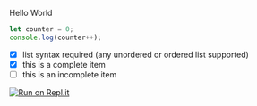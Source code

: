 Hello World
```javascript run
let counter = 0;
console.log(counter++);
```

- [x] list syntax required (any unordered or ordered list supported)
- [x] this is a complete item
- [ ] this is an incomplete item

[![Run on Repl.it](https://repl.it/badge/github/nfishel/counter)](https://repl.it/github/nfishel/counter)
